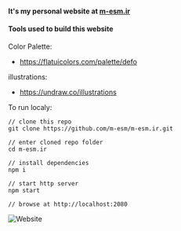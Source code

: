 #### It's my personal website at [m-esm.ir](https://m-esm.ir)




#### Tools used to build this website
Color Palette:
* https://flatuicolors.com/palette/defo


illustrations:
* https://undraw.co/illustrations
 


To run localy:
```
// clone this repo
git clone https://github.com/m-esm/m-esm.ir.git

// enter cloned repo folder
cd m-esm.ir

// install dependencies
npm i

// start http server
npm start

// browse at http://localhost:2080

```


![Website](https://raw.githubusercontent.com/m-esm/m-esm.ir/master/readme.png " ")
